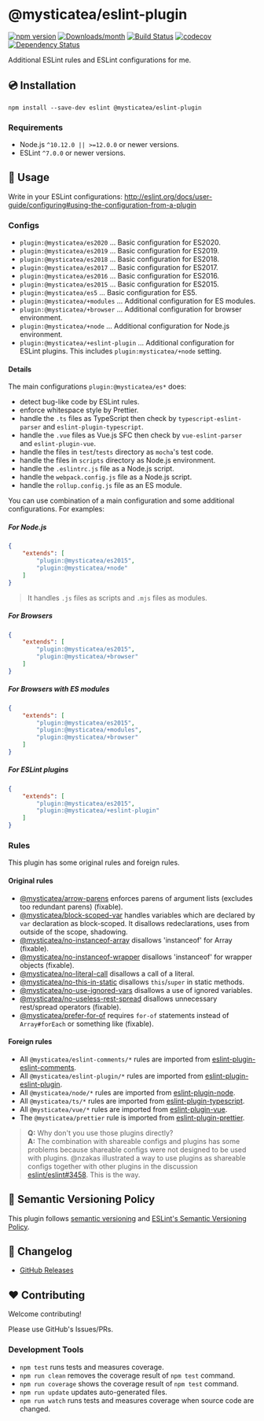 # @mysticatea/eslint-plugin

[![npm version](https://img.shields.io/npm/v/@mysticatea/eslint-plugin.svg)](https://www.npmjs.com/package/@mysticatea/eslint-plugin)
[![Downloads/month](https://img.shields.io/npm/dm/@mysticatea/eslint-plugin.svg)](http://www.npmtrends.com/@mysticatea/eslint-plugin)
[![Build Status](https://github.com/mysticatea/eslint-plugin/workflows/CI/badge.svg)](https://github.com/mysticatea/eslint-plugin/actions)
[![codecov](https://codecov.io/gh/mysticatea/eslint-plugin/branch/master/graph/badge.svg)](https://codecov.io/gh/mysticatea/eslint-plugin)
[![Dependency Status](https://david-dm.org/mysticatea/eslint-plugin.svg)](https://david-dm.org/mysticatea/eslint-plugin)

Additional ESLint rules and ESLint configurations for me.

## 💿 Installation

```
npm install --save-dev eslint @mysticatea/eslint-plugin
```

### Requirements

- Node.js `^10.12.0 || >=12.0.0` or newer versions.
- ESLint `^7.0.0` or newer versions.

## 📖 Usage

Write in your ESLint configurations: http://eslint.org/docs/user-guide/configuring#using-the-configuration-from-a-plugin

### Configs

- `plugin:@mysticatea/es2020` ... Basic configuration for ES2020.
- `plugin:@mysticatea/es2019` ... Basic configuration for ES2019.
- `plugin:@mysticatea/es2018` ... Basic configuration for ES2018.
- `plugin:@mysticatea/es2017` ... Basic configuration for ES2017.
- `plugin:@mysticatea/es2016` ... Basic configuration for ES2016.
- `plugin:@mysticatea/es2015` ... Basic configuration for ES2015.
- `plugin:@mysticatea/es5` ... Basic configuration for ES5.
- `plugin:@mysticatea/+modules` ... Additional configuration for ES modules.
- `plugin:@mysticatea/+browser` ... Additional configuration for browser environment.
- `plugin:@mysticatea/+node` ... Additional configuration for Node.js environment.
- `plugin:@mysticatea/+eslint-plugin` ... Additional configuration for ESLint plugins. This includes `plugin:mysticatea/+node` setting.

#### Details

The main configurations `plugin:@mysticatea/es*` does:

- detect bug-like code by ESLint rules.
- enforce whitespace style by Prettier.
- handle the `.ts` files as TypeScript then check by `typescript-eslint-parser` and `eslint-plugin-typescript`.
- handle the `.vue` files as Vue.js SFC then check by `vue-eslint-parser` and `eslint-plugin-vue`.
- handle the files in `test`/`tests` directory as `mocha`'s test code.
- handle the files in `scripts` directory as Node.js environment.
- handle the `.eslintrc.js` file as a Node.js script.
- handle the `webpack.config.js` file as a Node.js script.
- handle the `rollup.config.js` file as an ES module.

You can use combination of a main configuration and some additional configurations.
For examples:

##### For Node.js

```json
{
    "extends": [
        "plugin:@mysticatea/es2015",
        "plugin:@mysticatea/+node"
    ]
}
```

> It handles `.js` files as scripts and `.mjs` files as modules.

##### For Browsers

```json
{
    "extends": [
        "plugin:@mysticatea/es2015",
        "plugin:@mysticatea/+browser"
    ]
}
```

##### For Browsers with ES modules

```json
{
    "extends": [
        "plugin:@mysticatea/es2015",
        "plugin:@mysticatea/+modules",
        "plugin:@mysticatea/+browser"
    ]
}
```

##### For ESLint plugins

```json
{
    "extends": [
        "plugin:@mysticatea/es2015",
        "plugin:@mysticatea/+eslint-plugin"
    ]
}
```

### Rules

This plugin has some original rules and foreign rules.

#### Original rules

- [@mysticatea/arrow-parens](docs/rules/arrow-parens.md) enforces parens of argument lists (excludes too redundant parens) (fixable).
- [@mysticatea/block-scoped-var](docs/rules/block-scoped-var.md) handles variables which are declared by `var` declaration as block-scoped. It disallows redeclarations, uses from outside of the scope, shadowing.
- [@mysticatea/no-instanceof-array](docs/rules/no-instanceof-array.md) disallows 'instanceof' for Array (fixable).
- [@mysticatea/no-instanceof-wrapper](docs/rules/no-instanceof-wrapper.md) disallows 'instanceof' for wrapper objects (fixable).
- [@mysticatea/no-literal-call](docs/rules/no-literal-call.md) disallows a call of a literal.
- [@mysticatea/no-this-in-static](docs/rules/no-this-in-static.md) disallows `this`/`super` in static methods.
- [@mysticatea/no-use-ignored-vars](docs/rules/no-use-ignored-vars.md) disallows a use of ignored variables.
- [@mysticatea/no-useless-rest-spread](docs/rules/no-useless-rest-spread.md) disallows unnecessary rest/spread operators (fixable).
- [@mysticatea/prefer-for-of](docs/rules/prefer-for-of.md) requires `for-of` statements instead of `Array#forEach` or something like (fixable).

#### Foreign rules

- All `@mysticatea/eslint-comments/*` rules are imported from [eslint-plugin-eslint-comments](https://www.npmjs.com/package/eslint-plugin-eslint-comments).
- All `@mysticatea/eslint-plugin/*` rules are imported from [eslint-plugin-eslint-plugin](https://www.npmjs.com/package/eslint-plugin-eslint-plugin).
- All `@mysticatea/node/*` rules are imported from [eslint-plugin-node](https://www.npmjs.com/package/eslint-plugin-node).
- All `@mysticatea/ts/*` rules are imported from [eslint-plugin-typescript](https://www.npmjs.com/package/eslint-plugin-typescript).
- All `@mysticatea/vue/*` rules are imported from [eslint-plugin-vue](https://www.npmjs.com/package/eslint-plugin-vue).
- The `@mysticatea/prettier` rule is imported from [eslint-plugin-prettier](https://www.npmjs.com/package/eslint-plugin-prettier).

> **Q:** Why don't you use those plugins directly?<br>
> **A:** The combination with shareable configs and plugins has some problems because shareable configs were not designed to be used with plugins. @nzakas illustrated a way to use plugins as shareable configs together with other plugins in the discussion [eslint/eslint#3458](https://github.com/eslint/eslint/issues/3458#issuecomment-257161846). This is the way.

## 🚥 Semantic Versioning Policy

This plugin follows [semantic versioning](http://semver.org/) and [ESLint's Semantic Versioning Policy](https://github.com/eslint/eslint#semantic-versioning-policy).

## 📰 Changelog

- [GitHub Releases](https://github.com/mysticatea/eslint-plugin/releases)

## ❤️ Contributing

Welcome contributing!

Please use GitHub's Issues/PRs.

### Development Tools

- `npm test` runs tests and measures coverage.
- `npm run clean` removes the coverage result of `npm test` command.
- `npm run coverage` shows the coverage result of `npm test` command.
- `npm run update` updates auto-generated files.
- `npm run watch` runs tests and measures coverage when source code are changed.
